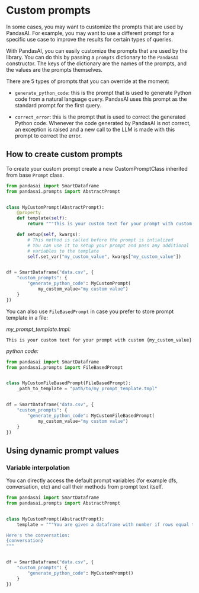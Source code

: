 # Custom prompts

In some cases, you may want to customize the prompts that are used by PandasAI. For example, you may want to use a different prompt for a specific use case to improve the results for certain types of queries.

With PandasAI, you can easily customize the prompts that are used by the library. You can do this by passing a `prompts` dictionary to the `PandasAI` constructor. The keys of the dictionary are the names of the prompts, and the values are the prompts themselves.

There are 5 types of prompts that you can override at the moment:

- `generate_python_code`: this is the prompt that is used to generate Python code from a natural language query. PandasAI uses this prompt as the standard prompt for the first query.

- `correct_error`: this is the prompt that is used to correct the generated Python code. Whenever the code generated by PandasAI is not correct, an exception is raised and a new call to the LLM is made with this prompt to correct the error.

## How to create custom prompts

To create your custom prompt create a new CustomPromptClass inherited from base `Prompt` class.

```python
from pandasai import SmartDataframe
from pandasai.prompts import AbstractPrompt


class MyCustomPrompt(AbstractPrompt):
    @property
    def template(self):
        return """This is your custom text for your prompt with custom {my_custom_value}"""

    def setup(self, kwargs):
        # This method is called before the prompt is intialized
        # You can use it to setup your prompt and pass any additional
        # variables to the template
        self.set_var("my_custom_value", kwargs["my_custom_value"])


df = SmartDataframe("data.csv", {
    "custom_prompts": {
        "generate_python_code": MyCustomPrompt(
            my_custom_value="my custom value")
    }
})
```

You can also use `FileBasedPrompt` in case you prefer to store prompt template in a file:

_my_prompt_template.tmpl:_

```
This is your custom text for your prompt with custom {my_custom_value}
```

_python code:_

```python
from pandasai import SmartDataframe
from pandasai.prompts import FileBasedPrompt


class MyCustomFileBasedPrompt(FileBasedPrompt):
    _path_to_template = "path/to/my_prompt_template.tmpl"


df = SmartDataframe("data.csv", {
    "custom_prompts": {
        "generate_python_code": MyCustomFileBasedPrompt(
            my_custom_value="my custom value")
    }
})
```

## Using dynamic prompt values

### Variable interpolation

You can directly access the default prompt variables (for example dfs, conversation, etc) and call their methods from prompt text itself.

```python
from pandasai import SmartDataframe
from pandasai.prompts import AbstractPrompt


class MyCustomPrompt(AbstractPrompt):
    template = """You are given a dataframe with number if rows equal to {dfs[0].shape[0]} and number of columns equal to {dfs[0].shape[1]}

Here's the conversation:
{conversation}
"""


df = SmartDataframe("data.csv", {
    "custom_prompts": {
        "generate_python_code": MyCustomPrompt()
    }
})
```
